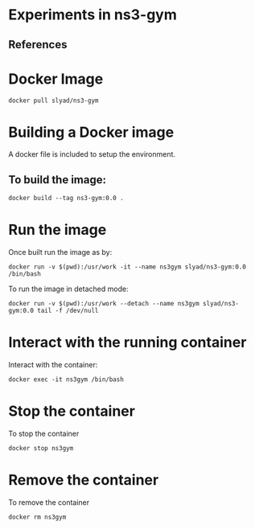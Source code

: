 # Experiments in ns3-gym

## References

# Docker Image
```
docker pull slyad/ns3-gym
```

# Building a Docker image
A docker file is included to setup the environment. 

## To build the image:
```
docker build --tag ns3-gym:0.0 .
```

# Run the image
Once built run the image as by:
```
docker run -v $(pwd):/usr/work -it --name ns3gym slyad/ns3-gym:0.0 /bin/bash
```

To run the image in detached mode:

```
docker run -v $(pwd):/usr/work --detach --name ns3gym slyad/ns3-gym:0.0 tail -f /dev/null
```

# Interact with the running container 
Interact with the container:
```
docker exec -it ns3gym /bin/bash
```

# Stop the container
To stop the container
```
docker stop ns3gym
```

# Remove the container
To remove the container
```
docker rm ns3gym
```